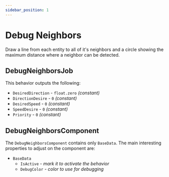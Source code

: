 ```yaml
---
sidebar_position: 1
---
```


# Debug Neighbors

Draw a line from each entity to all of it's neighbors and a circle showing the maximum distance where a neighbor can be detected.

## DebugNeighborsJob

This behavior outputs the following: 
- `DesiredDirection` - `float.zero` *(constant)*
- `DirectionDesire` - `0` *(constant)*
- `DesiredSpeed` - `0` *(constant)*
- `SpeedDesire` - `0` *(constant)*
- `Priority` -  `0` *(constant)*

## DebugNeighborsComponent

The `DebugNeighborsComponent` contains only `BaseData`. The main interesting properties to adjust on the component are:

- `BaseData`
    - `IsActive` - *mark it to activate the behavior*
    - `DebugColor` - *color to use for debugging*